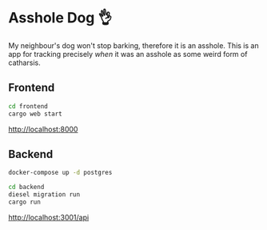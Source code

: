 # Asshole Dog 👌

My neighbour's dog won't stop barking, therefore it is an asshole. This is an app for tracking precisely _when_ it was an asshole as some weird form of catharsis.

## Frontend

```bash
cd frontend
cargo web start
```

<http://localhost:8000>

## Backend

```bash
docker-compose up -d postgres

cd backend
diesel migration run
cargo run
```

<http://localhost:3001/api>